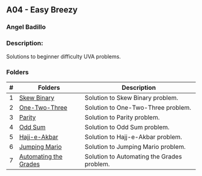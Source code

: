 ## A04 - Easy Breezy
### Angel Badillo
### Description:

Solutions to beginner difficulty UVA problems.

### Folders

| # | Folders                                    | Description                                |
|:-:|--------------------------------------------|--------------------------------------------|
| 1 | [Skew Binary](./575/README.md)             | Solution to Skew Binary problem.           |
| 2 | [One-Two-Three](./12289/README.md)         | Solution to One-Two-Three problem.         |
| 3 | [Parity](./10931/README.md)                | Solution to Parity problem.                |
| 4 | [Odd Sum](./10783/README.md)               | Solution to Odd Sum problem.               |
| 5 | [Hajj-e-Akbar](./12577/README.md)          | Solution to Hajj-e-Akbar problem.          |
| 6 | [Jumping Mario](./11764/README.md)         | Solution to Jumping Mario problem.         |
| 7 | [Automating the Grades](./11777/README.md) | Solution to Automating the Grades problem. |